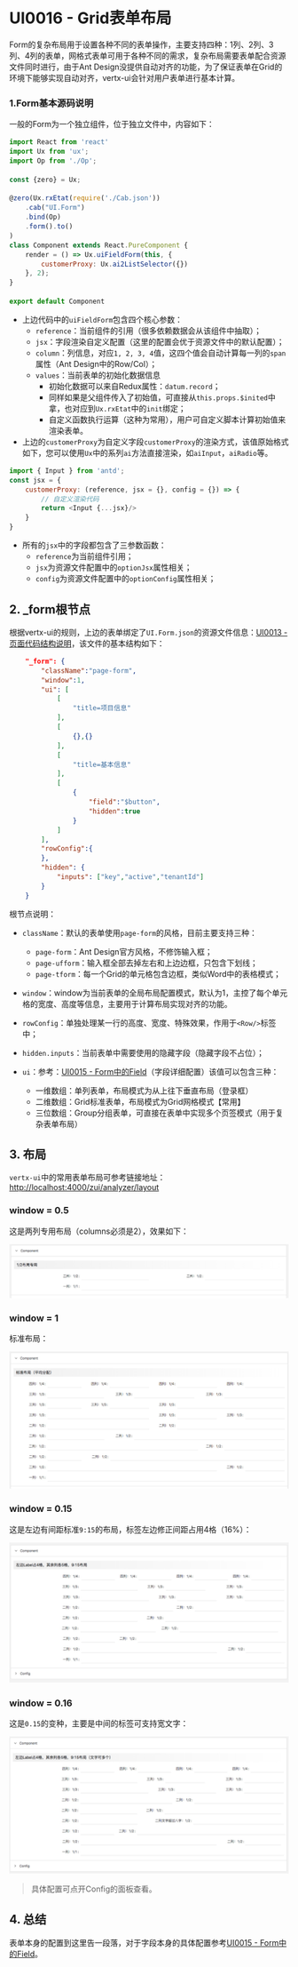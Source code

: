 # UI0016 - Grid表单布局

Form的复杂布局用于设置各种不同的表单操作，主要支持四种：1列、2列、3列、4列的表单，网格式表单可用于各种不同的需求，复杂布局需要表单配合资源文件同时进行，由于Ant Design没提供自动对齐的功能，为了保证表单在Grid的环境下能够实现自动对齐，vertx-ui会针对用户表单进行基本计算。

### 1.Form基本源码说明

一般的Form为一个独立组件，位于独立文件中，内容如下：

```js
import React from 'react'
import Ux from 'ux';
import Op from './Op';

const {zero} = Ux;

@zero(Ux.rxEtat(require('./Cab.json'))
    .cab("UI.Form")
    .bind(Op)
    .form().to()
)
class Component extends React.PureComponent {
    render = () => Ux.uiFieldForm(this, {
        customerProxy: Ux.ai2ListSelector({})
    }, 2);
}

export default Component
```

* 上边代码中的`uiFieldForm`包含四个核心参数：
  * `reference`：当前组件的引用（很多依赖数据会从该组件中抽取）；
  * `jsx`：字段渲染自定义配置（这里的配置会优于资源文件中的默认配置）；
  * `column`：列信息，对应`1, 2, 3, 4`值，这四个值会自动计算每一列的`span`属性（Ant Design中的Row/Col）；
  * `values`：当前表单的初始化数据信息
    * 初始化数据可以来自Redux属性：`datum.record`；
    * 同样如果是父组件传入了初始值，可直接从`this.props.$inited`中拿，也对应到`Ux.rxEtat`中的`init`绑定；
    * 自定义函数执行运算（这种为常用），用户可自定义脚本计算初始值来渲染表单。
* 上边的`customerProxy`为自定义字段`customerProxy`的渲染方式，该值原始格式如下，您可以使用`Ux`中的系列`ai`方法直接渲染，如`aiInput`，`aiRadio`等。

```js
import { Input } from 'antd';
const jsx = {
    customerProxy: (reference, jsx = {}, config = {}) => {
        // 自定义渲染代码
        return <Input {...jsx}/>
    }
}
```

* 所有的`jsx`中的字段都包含了三参数函数：
  * `reference`为当前组件引用；
  * `jsx`为资源文件配置中的`optionJsx`属性相关；
  * `config`为资源文件配置中的`optionConfig`属性相关；

## 2. \_form根节点

根据vertx-ui的规则，上边的表单绑定了`UI.Form.json`的资源文件信息：[UI0013 - 页面代码结构说明](/document/backup/2-kai-fa-wen-dangen-dang/ui0013-ye-mian-dai-ma-jie-gou-shuo-ming.md)，该文件的基本结构如下：

```json
    "_form": {
        "className":"page-form",
        "window":1,
        "ui": [
            [
                "title=项目信息"
            ],
            [
                {},{}
            ],
            [
                "title=基本信息"
            ],
            [
                {
                    "field":"$button",
                    "hidden":true
                }
            ]
        ],
        "rowConfig":{
        },
        "hidden": {
            "inputs": ["key","active","tenantId"]
        }
    }
```

根节点说明：

* `className`：默认的表单使用`page-form`的风格，目前主要支持三种：
  * `page-form`：Ant Design官方风格，不修饰输入框；
  * `page-ufform`：输入框全部去掉左右和上边边框，只包含下划线；
  * `page-tform`：每一个Grid的单元格包含边框，类似Word中的表格模式；
* `window`：window为当前表单的全局布局配置模式，默认为1，主控了每个单元格的宽度、高度等信息，主要用于计算布局实现对齐的功能。

* `rowConfig`：单独处理某一行的高度、宽度、特殊效果，作用于`<Row/>`标签中；

* `hidden.inputs`：当前表单中需要使用的隐藏字段（隐藏字段不占位）；

* `ui`：参考：[UI0015 - Form中的Field](/document/backup/2-kai-fa-wen-dangen-dang/ui0015-formzhong-de-zi-duan-yan-zheng.md)（字段详细配置）该值可以包含三种：

  * 一维数组：单列表单，布局模式为从上往下垂直布局（登录框）
  * 二维数组：Grid标准表单，布局模式为Grid网格模式【常用】
  * 三位数组：Group分组表单，可直接在表单中实现多个页签模式（用于复杂表单布局）

## 3. 布局

`vertx-ui`中的常用表单布局可参考链接地址：[http://localhost:4000/zui/analyzer/layout](http://localhost:4000/zui/analyzer/layout)

### window = 0.5

这是两列专用布局（columns必须是2），效果如下：

![](/document/backup/image/UI0016-1.png)

### window = 1

标准布局：

![](/document/backup/image/UI0016-2.png)

### window = 0.15

这是左边有间距标准`9:15`的布局，标签左边修正间距占用4格（16%）：

![](/document/backup/image/UI0016-3.png)

### window = 0.16

这是`0.15`的变种，主要是中间的标签可支持宽文字：

![](/document/backup/image/UI0016-4.png)

> 具体配置可点开Config的面板查看。

## 4. 总结

表单本身的配置到这里告一段落，对于字段本身的具体配置参考[UI0015 - Form中的Field](/document/backup/2-kai-fa-wen-dangen-dang/ui0015-formzhong-de-zi-duan-yan-zheng.md)。

